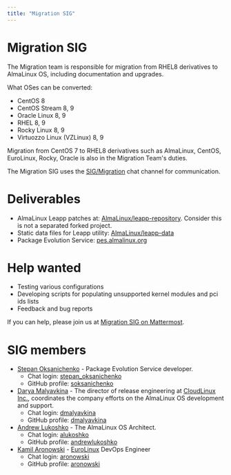 ```yaml
---
title: "Migration SIG"
---
```


# Migration SIG

The Migration team is responsible for migration from RHEL8 derivatives to AlmaLinux OS, including documentation and upgrades.

What OSes can be converted:
* CentOS 8
* CentOS Stream 8, 9
* Oracle Linux 8, 9
* RHEL 8, 9
* Rocky Linux 8, 9
* Virtuozzo Linux (VZLinux) 8, 9

Migration from CentOS 7 to RHEL8 derivatives such as AlmaLinux, CentOS, EuroLinux, Rocky, Oracle is also in the Migration Team's duties.

The Migration SIG uses the [SIG/Migration](https://chat.almalinux.org/almalinux/channels/migration) chat channel for communication.

# Deliverables

* AlmaLinux Leapp patches at: [AlmaLinux/leapp-repository](https://github.com/AlmaLinux/leapp-repository/tree/almalinux).
  Consider this is not a separated forked project.
* Static data files for Leapp utility: [AlmaLinux/leapp-data](https://github.com/AlmaLinux/leapp-data)
* Package Evolution Service: [pes.almalinux.org](https://pes.almalinux.org)

# Help wanted

* Testing various configurations
* Developing scripts for populating unsupported kernel modules and pci ids lists
* Feedback and bug reports

If you can help, please join us at [Migration SIG on Mattermost](https://chat.almalinux.org/almalinux/channels/migration).

# SIG members

* [Stepan Oksanichenko](mailto:soksanichenko@cloudlinux.com) - Package Evolution Service developer.
   * Chat login: [stepan_oksanichenko](https://chat.almalinux.org/almalinux/messages/@stepan_oksanichenko)
   * GitHub profile: [soksanichenko](https://github.com/soksanichenko)
* [Darya Malyavkina](mailto:dmalyavkina@almalinux.org) - The director of release
  engineering at [CloudLinux Inc.](https://cloudlinux.com/), coordinates the
  company efforts on the AlmaLinux OS development and support.
  * Chat login: [dmalyavkina](https://chat.almalinux.org/almalinux/messages/@dmalyavkina)
  * GitHub profile: [dmalyavkina](https://github.com/dmalyavkina)
* [Andrew Lukoshko](mailto:alukoshko@almalinux.org) - The AlmaLinux OS Architect.
  * Chat login: [alukoshko](https://chat.almalinux.org/almalinux/messages/@alukoshko)
  * GitHub profile: [andrewlukoshko](https://github.com/andrewlukoshko)
* [Kamil Aronowski](mailto:ka@euro-linux.com) - [EuroLinux](https://euro-linux.com) DevOps Engineer
  * Chat login: [aronowski](https://chat.almalinux.org/almalinux/messages/@aronowski)
  * GitHub profile: [aronowski](https://github.com/aronowski)
